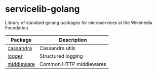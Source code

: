 servicelib-golang
=================

Library of standard golang packages for microservices at the Wikimedia Foundation.

| Package                            | Description             |
| ---------------------------------- | ----------------------- |
| [cassandra](cassandra/README.md)   | Cassandra utils         |
| [logger](logger/README.md)         | Structured logging      |
| [middleware](middleware/README.md) | Common HTTP middlewares |
